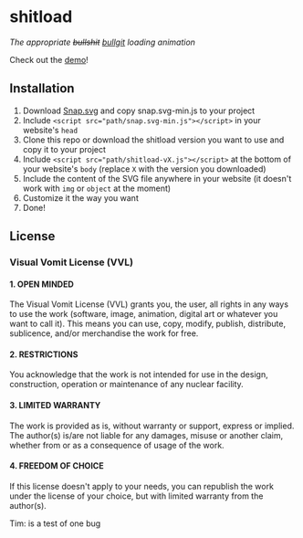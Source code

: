 <!-- twitter: @bullgit -->

# shitload

_The appropriate ~~bullshit~~ [bullgit](https://bullg.it) loading animation_

Check out the [demo](https://bullg.it/shitload)!

## Installation

1. Download [Snap.svg](http://snapsvg.io) and copy snap.svg-min.js to your project
2. Include `<script src="path/snap.svg-min.js"></script>` in your website's `head`
3. Clone this repo or download the shitload version you want to use and copy it to your project
4. Include `<script src="path/shitload-vX.js"></script>` at the bottom of your website's `body` (replace `X` with the version you downloaded)
5. Include the content of the SVG file anywhere in your website (it doesn't work with `img` or `object` at the moment)
6. Customize it the way you want
7. Done!

## License

### Visual Vomit License (VVL)

#### 1. OPEN MINDED

The Visual Vomit License (VVL) grants you, the user, all rights in any ways to use the work (software, image, animation, digital art or whatever you want to call it).
This means you can use, copy, modify, publish, distribute, sublicence, and/or merchandise the work for free.

#### 2. RESTRICTIONS

You acknowledge that the work is not intended for use in the design, construction, operation or maintenance of any nuclear facility.

#### 3. LIMITED WARRANTY

The work is provided as is, without warranty or support, express or implied. The author(s) is/are not liable for any damages, misuse or another claim, whether from or as a consequence of usage of the work.

#### 4. FREEDOM OF CHOICE

If this license doesn't apply to your needs, you can republish the work under the license of your choice, but with limited warranty from the author(s).

Tim: is a test of one bug
